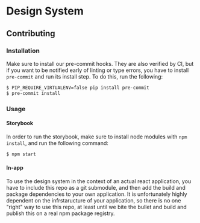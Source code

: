 # Design System

## Contributing

### Installation

Make sure to install our pre-commit hooks. They are also verified by CI, but if
you want to be notified early of linting or type errors, you have to install
`pre-commit` and run its install step. To do this, run the following:

```bash
$ PIP_REQUIRE_VIRTUALENV=false pip install pre-commit
$ pre-commit install
```

### Usage

#### Storybook

In order to run the storybook, make sure to install node modules with
`npm install`, and run the following command:

```bash
$ npm start
```

#### In-app

To use the design system in the context of an actual react application, you have
to include this repo as a git submodule, and then add the build and package
dependencies to your own application. It is unfortunately highly dependent on
the infrstaructure of your application, so there is no one "right" way to use
this repo, at least until we bite the bullet and build and publish this on a
real npm package registry.
